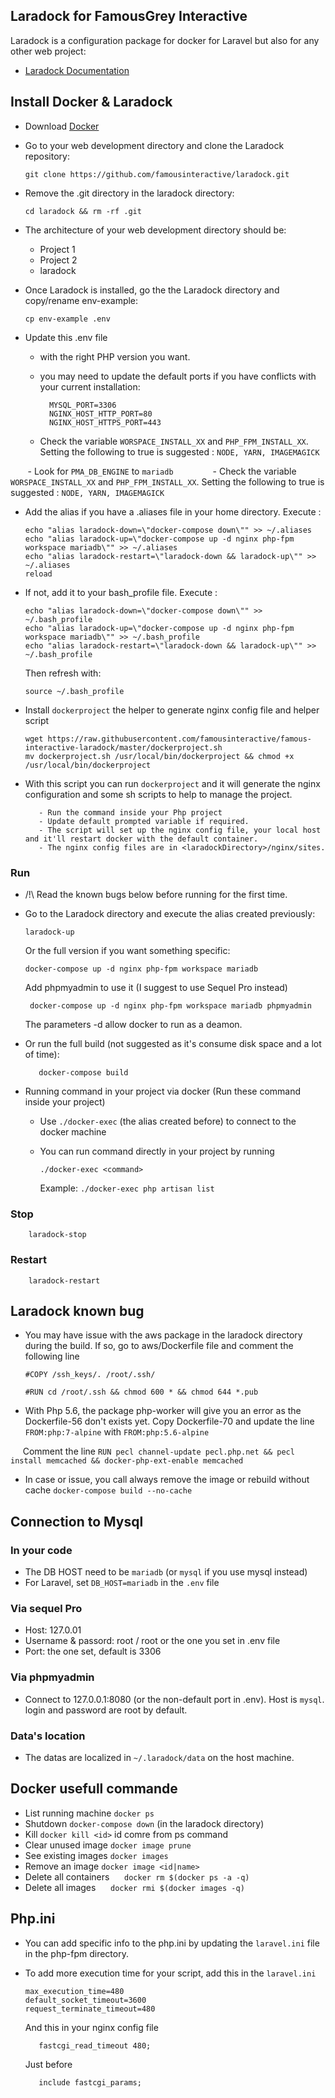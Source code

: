 ## Laradock for FamousGrey Interactive

   Laradock is a configuration package for docker for Laravel but also for any other web project:
   - [Laradock Documentation](http://laradock.io/)

## Install Docker & Laradock

   - Download [Docker](https://www.docker.com/docker-mac)
   - Go to your web development directory and clone the Laradock repository:

         git clone https://github.com/famousinteractive/laradock.git

   - Remove the .git directory in the laradock directory:

         cd laradock && rm -rf .git

   - The architecture of your web development directory should be:
        + Project 1
        + Project 2
        + laradock

   - Once Laradock is installed, go the the Laradock directory and copy/rename env-example:

         cp env-example .env

   - Update this .env file 
   
        - with the right PHP version you want. 
        - you may need to update the default ports if you have conflicts with your current installation:

                MYSQL_PORT=3306 
                NGINX_HOST_HTTP_PORT=80
                NGINX_HOST_HTTPS_PORT=443
   
        - Check the variable `WORSPACE_INSTALL_XX` and `PHP_FPM_INSTALL_XX`. Setting the following to true is suggested : `NODE, YARN, IMAGEMAGICK`
        
        - Look for `PMA_DB_ENGINE` to `mariadb`
        
        - Check the variable `WORSPACE_INSTALL_XX` and `PHP_FPM_INSTALL_XX`. Setting the following to true is suggested : `NODE, YARN, IMAGEMAGICK`

   - Add the alias if you have a .aliases file in your home directory. Execute :

         echo "alias laradock-down=\"docker-compose down\"" >> ~/.aliases
         echo "alias laradock-up=\"docker-compose up -d nginx php-fpm workspace mariadb\"" >> ~/.aliases
         echo "alias laradock-restart=\"laradock-down && laradock-up\"" >> ~/.aliases
         reload

   - If not, add it to your bash_profile file. Execute : 

         echo "alias laradock-down=\"docker-compose down\"" >> ~/.bash_profile
         echo "alias laradock-up=\"docker-compose up -d nginx php-fpm workspace mariadb\"" >> ~/.bash_profile
         echo "alias laradock-restart=\"laradock-down && laradock-up\"" >> ~/.bash_profile

        Then refresh with:

         source ~/.bash_profile

   - Install `dockerproject` the helper to generate nginx config file and helper script

         wget https://raw.githubusercontent.com/famousinteractive/famous-interactive-laradock/master/dockerproject.sh
         mv dockerproject.sh /usr/local/bin/dockerproject && chmod +x /usr/local/bin/dockerproject


   - With this script you can run `dockerproject` and it will generate the nginx configuration and some sh scripts to help to manage the project.
                
            - Run the command inside your Php project
            - Update default prompted variable if required.
            - The script will set up the nginx config file, your local host and it'll restart docker with the default container. 
            - The nginx config files are in <laradockDirectory>/nginx/sites.

### Run
   - /!\ Read the known bugs below before running for the first time.
   - Go to the Laradock directory and execute the alias created previously:
   
         laradock-up
         
      Or the full version if you want something specific: 

         docker-compose up -d nginx php-fpm workspace mariadb

      Add phpmyadmin to use it (I suggest to use Sequel Pro instead)

          docker-compose up -d nginx php-fpm workspace mariadb phpmyadmin

      The parameters -d allow docker to run as a deamon.      

   - Or run the full build (not suggested as it's consume disk space and a lot of time):

            docker-compose build

   - Running command in your project via docker (Run these command inside your project)
        - Use `./docker-exec` (the alias created before) to connect to the docker machine
        - You can run command directly in your project by running

            `./docker-exec <command>`

            Example: `./docker-exec php artisan list`
            
   ### Stop
   
        laradock-stop
        
   ### Restart
        
        laradock-restart              

## Laradock known bug
   - You may have issue with the aws package in the laradock directory during the build. If so, go to aws/Dockerfile file and comment the following line

        `#COPY /ssh_keys/. /root/.ssh/`

        `#RUN cd /root/.ssh && chmod 600 * && chmod 644 *.pub`

   - With Php 5.6, the package php-worker will give you an error as the Dockerfile-56 don't exists yet. Copy Dockerfile-70 and update the line `FROM:php:7-alpine` with `FROM:php:5.6-alpine`

      Comment the line `RUN pecl channel-update pecl.php.net && pecl install memcached && docker-php-ext-enable memcached`

   - In case or issue, you call always remove the image or rebuild without cache `docker-compose build --no-cache`

## Connection to Mysql

   ### In your code

   - The DB HOST need to be `mariadb` (or `mysql` if you use mysql instead)
   - For Laravel, set `DB_HOST=mariadb` in the `.env` file

   ### Via sequel Pro

   - Host: 127.0.01
   - Username & passord: root / root or the one you set in .env file
   - Port: the one set, default is 3306

   ### Via phpmyadmin

   - Connect to 127.0.0.1:8080 (or the non-default port in .env). Host is `mysql`. login and password are root by default.
 
   ### Data's location

   - The datas are localized in `~/.laradock/data` on the host machine.
          
## Docker usefull commande

   - List running machine `docker ps`
   - Shutdown `docker-compose down` (in the laradock directory)
   - Kill `docker kill <id>` id comre from ps command
   - Clear unused image `docker image prune`
   - See existing images `docker images`
   - Remove an image `docker image <id|name>`
   - Delete all containers
      `docker rm $(docker ps -a -q)`
   - Delete all images
      `docker rmi $(docker images -q)`

## Php.ini

   - You can add specific info to the php.ini by updating the `laravel.ini` file in the php-fpm directory.
   - To add more execution time for your script, add this in the `laravel.ini`

         max_execution_time=480
         default_socket_timeout=3600
         request_terminate_timeout=480

        And this in your nginx config file

            fastcgi_read_timeout 480;

        Just before

            include fastcgi_params;
